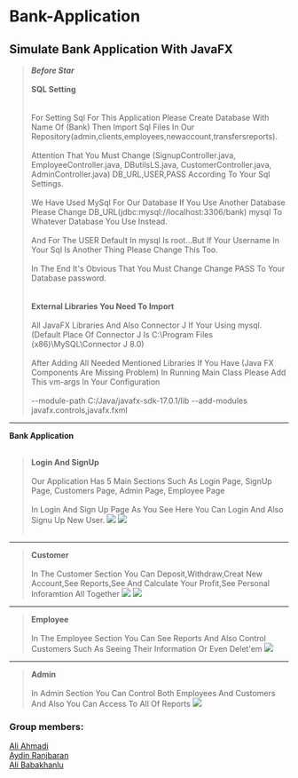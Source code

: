 # Bank-Application
Simulate Bank Application With JavaFX
------------------------------------
>***Before Star***
</br></br>
**SQL Setting**</br></br></br>
For Setting Sql For This Application Please Create Database With Name Of (Bank) Then Import Sql Files In Our Repository(admin,clients,employees,newaccount,transfersreports).</br></br>
Attention That You Must Change (SignupController.java, EmployeeController.java, DButilsLS.java, CustomerController.java, AdminController.java) DB_URL,USER,PASS According To Your Sql Settings.</br></br>We Have Used MySql For Our Database If You Use Another Database Please Change DB_URL(jdbc:mysql://localhost:3306/bank) mysql To Whatever Database You Use Instead.</br></br>
And For The USER Default In mysql Is root...But If Your Username In Your Sql Is Another Thing Please Change This Too.</br></br>
In The End It's Obvious That You Must Change Change PASS To Your Database password.</br></br></br>
**External Libraries You Need To Import**</br></br>
All JavaFX Libraries And Also Connector J If Your Using mysql.(Default Place Of Connector J Is C:\Program Files (x86)\MySQL\Connector J 8.0)
</br></br>
After Adding All Needed Mentioned Libraries If You Have (Java FX Components Are Missing Problem) In Running  Main Class Please Add This vm-args In Your Configuration</br></br>
--module-path C:/Java/javafx-sdk-17.0.1/lib --add-modules javafx.controls,javafx.fxml
------------------------------------
**Bank Application**</br></br>
>**Login And SignUp**</br></br>
Our Application Has 5 Main Sections Such As Login Page, SignUp Page, Customers Page, Admin Page, Employee Page</br></br>
In Login And Sign Up Page As You See Here You Can Login And Also Signu Up New User.
![](https://github.com/alibabakhanlu12/Bank-Application/blob/main/SignupPage.png)
![](https://github.com/alibabakhanlu12/Bank-Application/blob/main/login.png)
</br></br>
------------------------------------
>**Customer**</br></br>
In The Customer Section You Can Deposit,Withdraw,Creat New Account,See Reports,See And Calculate Your Profit,See Personal Inforamtion All Together
![](https://github.com/alibabakhanlu12/Bank-Application/blob/main/CustomerPage1.png)
![](https://github.com/alibabakhanlu12/Bank-Application/blob/main/CustomerPage2.png)
------------------------------------
>**Employee**</br></br>
In The Employee Section You Can See Reports And Also Control Customers Such As Seeing Their Information Or Even Delet'em
![](https://github.com/alibabakhanlu12/Bank-Application/blob/main/EmployeeMainPage.png)
------------------------------------
>**Admin**</br></br>
In Admin Section You Can Control Both Employees And Customers And Also You Can Access To All Of Reports
![](https://github.com/alibabakhanlu12/Bank-Application/blob/main/AdminPageOverall.png)


### Group members:
[Ali Ahmadi](https://github.com/Ali-Ahmadii)                                                                                                                          
[Aydin Ranjbaran](https://github.com/aydinranjbaran)                                                                                                                   
[Ali Babakhanlu](https://github.com/alibabakhanlu12)
 


